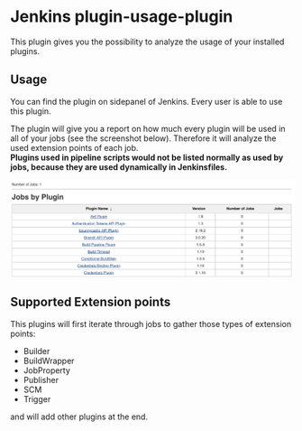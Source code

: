 # Jenkins plugin-usage-plugin

This plugin gives you the possibility to analyze the usage of your
installed plugins.

## Usage

You can find the plugin on sidepanel of Jenkins. Every user is able to
use this plugin.

The plugin will give you a report on how much every plugin will be used
in all of your jobs (see the screenshot below). Therefore it will
analyze the used extension points of each job.  
**Plugins used in pipeline scripts would not be listed normally as used
by jobs, because they are used dynamically in Jenkinsfiles.**

![plugin view](screenshot.png)

## Supported Extension points

This plugins will first iterate through jobs to gather those types of
extension points:

-   Builder
-   BuildWrapper
-   JobProperty
-   Publisher
-   SCM
-   Trigger

and will add other plugins at the end. 
